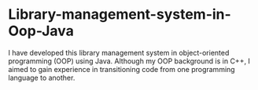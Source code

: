 # Library-management-system-in-Oop-Java
I have developed this library management system in object-oriented programming (OOP) using Java. Although my OOP background is in C++, I aimed to gain experience in transitioning code from one programming language to another.
